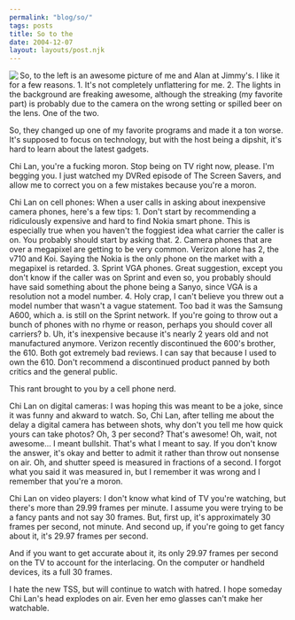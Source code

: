 ```yaml
---
permalink: "blog/so/"
tags: posts
title: So to the
date: 2004-12-07
layout: layouts/post.njk
---
```


<img src="http://pics.livejournal.com/wasson/pic/00006sb9" align="left" />So, to the left is an awesome picture of me and Alan at Jimmy's. I like it for a few reasons. 1. It's not completely unflattering for me. 2. The lights in the background are freaking awesome, although the streaking (my favorite part) is probably due to the camera on the wrong setting or spilled beer on the lens. One of the two. 

So, they changed up one of my favorite programs and made it a ton worse. It's supposed to focus on technology, but with the host being a dipshit, it's hard to learn about the latest gadgets.

Chi Lan, you're a fucking moron. Stop being on TV right now, please. I'm begging you. I just watched my DVRed episode of The Screen Savers, and allow me to correct you on a few mistakes because you're a moron.

Chi Lan on cell phones: When a user calls in asking about inexpensive camera phones, here's a few tips: 1. Don't start by recommending a ridiculously expensive and hard to find Nokia smart phone. This is especially true when you haven't the foggiest idea what carrier the caller is on. You probably should start by asking that. 2. Camera phones that are over a megapixel are getting to be very common. Verizon alone has 2, the v710 and Koi. Saying the Nokia is the only phone on the market with a megapixel is retarded. 3. Sprint VGA phones. Great suggestion, except you don't know if the caller was on Sprint and even so, you probably should have said something about the phone being a Sanyo, since VGA is a resolution not a model number. 4. Holy crap, I can't believe you threw out a model number that wasn't a vague statement. Too bad it was the Samsung A600, which a. is still on the Sprint network. If you're going to throw out a bunch of phones with no rhyme or reason, perhaps you should cover all carriers? b. Uh, it's inexpensive because it's nearly 2 years old and not manufactured anymore. Verizon recently discontinued the 600's brother, the 610. Both got extremely bad reviews. I can say that because I used to own the 610. Don't recommend a discontinued product panned by both critics and the general public. 

This rant brought to you by a cell phone nerd.

Chi Lan on digital cameras: I was hoping this was meant to be a joke, since it was funny and akward to watch. So, Chi Lan, after telling me about the delay a digital camera has between shots, why don't you tell me how quick yours can take photos? Oh, 3 per second? That's awesome! Oh, wait, not awesome... I meant bullshit. That's what I meant to say. If you don't know the answer, it's okay and better to admit it rather than throw out nonsense on air. Oh, and shutter speed is measured in fractions of a second. I forgot what you said it was measured in, but I remember it was wrong and I remember that you're a moron. 

Chi Lan on video players: I don't know what kind of TV you're watching, but there's more than 29.99 frames per minute. I assume you were trying to be a fancy pants and not say 30 frames. But, first up, it's approximately 30 frames per second, not minute. And second up, if you're going to get fancy about it, it's 29.97 frames per second. 

And if you want to get accurate about it, its only 29.97 frames per second on the TV to account for the interlacing. On the computer or handheld devices, its a full 30 frames. 

I hate the new TSS, but will continue to watch with hatred. I hope someday Chi Lan's head explodes on air. Even her emo glasses can't make her watchable.